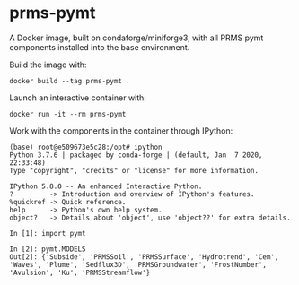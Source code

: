 # prms-pymt

A Docker image, built on condaforge/miniforge3,
with all PRMS pymt components installed into the base environment.

Build the image with:
```
docker build --tag prms-pymt .
```

Launch an interactive container with:
```
docker run -it --rm prms-pymt 
```

Work with the components in the container through IPython:
```
(base) root@e509673e5c28:/opt# ipython
Python 3.7.6 | packaged by conda-forge | (default, Jan  7 2020, 22:33:48)
Type "copyright", "credits" or "license" for more information.

IPython 5.8.0 -- An enhanced Interactive Python.
?         -> Introduction and overview of IPython's features.
%quickref -> Quick reference.
help      -> Python's own help system.
object?   -> Details about 'object', use 'object??' for extra details.

In [1]: import pymt

In [2]: pymt.MODELS
Out[2]: {'Subside', 'PRMSSoil', 'PRMSSurface', 'Hydrotrend', 'Cem', 'Waves', 'Plume', 'Sedflux3D', 'PRMSGroundwater', 'FrostNumber', 'Avulsion', 'Ku', 'PRMSStreamflow'}
```

